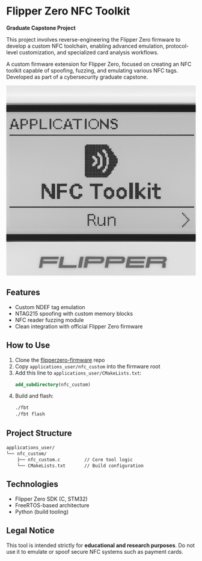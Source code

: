 # Flipper Zero NFC Toolkit

**Graduate Capstone Project**

This project involves reverse-engineering the Flipper Zero firmware to develop a custom NFC toolchain, enabling advanced emulation, protocol-level customization, and specialized card analysis workflows.

A custom firmware extension for Flipper Zero, focused on creating an NFC toolkit capable of spoofing, fuzzing, and emulating various NFC tags. Developed as part of a cybersecurity graduate capstone.

![NFC Toolkit Demo](demo.png)

## Features
- Custom NDEF tag emulation
- NTAG215 spoofing with custom memory blocks
- NFC reader fuzzing module
- Clean integration with official Flipper Zero firmware

## How to Use
1. Clone the [flipperzero-firmware](https://github.com/flipperdevices/flipperzero-firmware) repo  
2. Copy `applications_user/nfc_custom` into the firmware root  
3. Add this line to `applications_user/CMakeLists.txt`:
   ```cmake
   add_subdirectory(nfc_custom)
   ```
4. Build and flash:
   ```bash
   ./fbt
   ./fbt flash
   ```

## Project Structure
```
applications_user/
└── nfc_custom/
    ├── nfc_custom.c         // Core tool logic
    └── CMakeLists.txt       // Build configuration
```

## Technologies
- Flipper Zero SDK (C, STM32)
- FreeRTOS-based architecture
- Python (build tooling)

## Legal Notice
This tool is intended strictly for **educational and research purposes**. Do not use it to emulate or spoof secure NFC systems such as payment cards.

